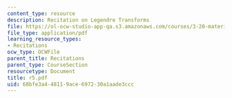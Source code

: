```yaml
---
content_type: resource
description: Recitation on Legendre Transforms
file: https://ol-ocw-studio-app-qa.s3.amazonaws.com/courses/3-20-materials-at-equilibrium-sma-5111-fall-2003/68bfe3a448119ace697230a1aade3ccc_r5.pdf
file_type: application/pdf
learning_resource_types:
- Recitations
ocw_type: OCWFile
parent_title: Recitations
parent_type: CourseSection
resourcetype: Document
title: r5.pdf
uid: 68bfe3a4-4811-9ace-6972-30a1aade3ccc
---
```

